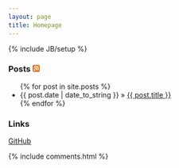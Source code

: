 ```yaml
---
layout: page
title: Homepage
---
```

{% include JB/setup %}

### Posts [![](images/feed-icon-14x14.png)](rss.xml)

<ul class="posts">
  {% for post in site.posts %}
    <li><span>{{ post.date | date_to_string }}</span> &raquo; <a href="{{ BASE_PATH }}{{ post.url }}">{{ post.title }}</a></li>
  {% endfor %}
</ul>

### Links
[GitHub][github]

[github]: https://github.com/zhouyiqi91/zhouyiqi91.github.io

{% include comments.html %}

